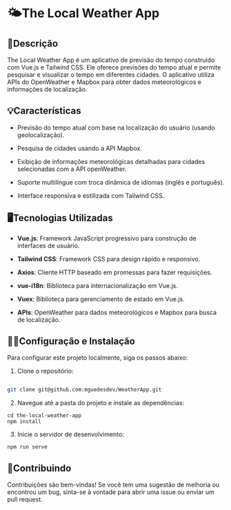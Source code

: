 
# 🌤️The Local Weather App

  

## 📑Descrição

The Local Weather App é um aplicativo de previsão do tempo construído com Vue.js e Tailwind CSS. Ele oferece previsões do tempo atual e permite pesquisar e visualizar o tempo em diferentes cidades. O aplicativo utiliza APIs do OpenWeather e Mapbox para obter dados meteorológicos e informações de localização.

  

## 💡Características

- Previsão do tempo atual com base na localização do usuário (usando geolocalização).

- Pesquisa de cidades usando a API Mapbox.

- Exibição de informações meteorológicas detalhadas para cidades selecionadas com a API openWeather.

- Suporte multilíngue com troca dinâmica de idiomas (inglês e português).

- Interface responsiva e estilizada com Tailwind CSS.

  

## 🖥️Tecnologias Utilizadas

-  **Vue.js**: Framework JavaScript progressivo para construção de interfaces de usuário.

-  **Tailwind CSS**: Framework CSS para design rápido e responsivo.

-  **Axios**: Cliente HTTP baseado em promessas para fazer requisições.

-  **vue-i18n**: Biblioteca para internacionalização em Vue.js.

-  **Vuex**: Biblioteca para gerenciamento de estado em Vue.js.

-  **APIs**: OpenWeather para dados meteorológicos e Mapbox para busca de localização.

  

## 👨‍💻Configuração e Instalação

Para configurar este projeto localmente, siga os passos abaixo:


1. Clone o repositório:

```bash

git clone git@github.com:mguedesdev/WeatherApp.git

```
2. Navegue até a pasta do projeto e instale as dependências:
```
cd the-local-weather-app
npm install
```
3. Inicie o servidor de desenvolvimento:
```
npm run serve
```

## 📢Contribuindo

Contribuições são bem-vindas! Se você tem uma sugestão de melhoria ou encontrou um bug, sinta-se à vontade para abrir uma issue ou enviar um pull request.